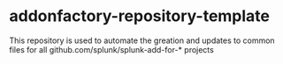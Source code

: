 # addonfactory-repository-template

This repository is used to automate the greation and updates to common files for all github.com/splunk/splunk-add-for-* projects
